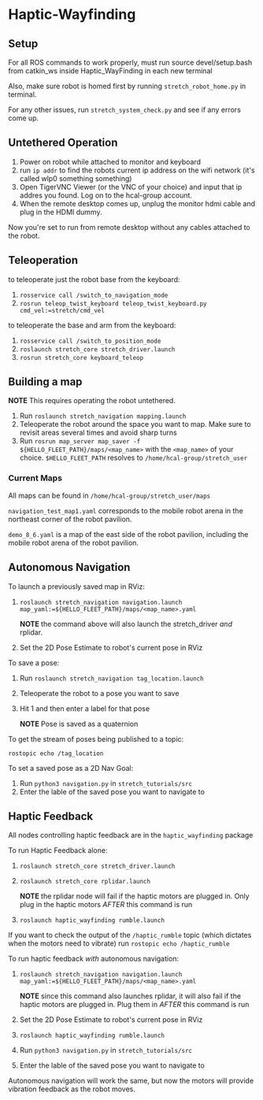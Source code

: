 # Haptic-Wayfinding
## Setup
For all ROS commands to work properly, must run source devel/setup.bash from catkin_ws inside Haptic_WayFinding in each new terminal

Also, make sure robot is homed first by running `stretch_robot_home.py` in terminal.

For any other issues, run `stretch_system_check.py` and see if any errors come up.

## Untethered Operation
1. Power on robot while attached to monitor and keyboard
2. run `ip addr` to find the robots current ip address on the wifi network (it's called wlp0 something something)
3. Open TigerVNC Viewer (or the VNC of your choice) and input that ip addres you found. Log on to the hcal-group account.
4. When the remote desktop comes up, unplug the monitor hdmi cable and plug in the HDMI dummy.

Now you're set to run from remote desktop without any cables attached to the robot.

## Teleoperation
to teleoperate just the robot base from the keyboard:
1. `rosservice call /switch_to_navigation_mode`
2. `rosrun teleop_twist_keyboard teleop_twist_keyboard.py cmd_vel:=stretch/cmd_vel`

to teleoperate the base and arm from the keyboard:
1. `rosservice call /switch_to_position_mode`
2. `roslaunch stretch_core stretch_driver.launch`
3. `rosrun stretch_core keyboard_teleop`

## Building a map
**NOTE** This requires operating the robot untethered.

1. Run `roslaunch stretch_navigation mapping.launch`
2. Teleoperate the robot around the space you want to map. Make sure to revisit areas several times and avoid sharp turns
3. Run `rosrun map_server map_saver -f ${HELLO_FLEET_PATH}/maps/<map_name>` with the `<map_name>` of your choice.
   `$HELLO_FLEET_PATH` resolves to `/home/hcal-group/stretch_user`

### Current Maps
All maps can be found in `/home/hcal-group/stretch_user/maps`

`navigation_test_map1.yaml` corresponds to the mobile robot arena in the northeast corner of the robot pavilion.

`demo_8_6.yaml` is a map of the east side of the robot pavilion, including the mobile robot arena of the robot pavilion.

## Autonomous Navigation
To launch a previously saved map in RViz: 

1. `roslaunch stretch_navigation navigation.launch map_yaml:=${HELLO_FLEET_PATH}/maps/<map_name>.yaml`

   **NOTE** the command above will also launch the stretch_driver *and* rplidar.
   
2. Set the 2D Pose Estimate to robot's current pose in RViz

To save a pose: 
1. Run `roslaunch stretch_navigation tag_location.launch`
2. Teleoperate the robot to a pose you want to save
3. Hit 1 and then enter a label for that pose
   
   **NOTE** Pose is saved as a quaternion
   
To get the stream of poses being published to a topic: 

  `rostopic echo /tag_location` 

To set a saved pose as a 2D Nav Goal: 
1. Run `python3 navigation.py` in `stretch_tutorials/src`
2. Enter the lable of the saved pose you want to navigate to

## Haptic Feedback
All nodes controlling haptic feedback are in the `haptic_wayfinding` package

To run Haptic Feedback alone:
1. `roslaunch stretch_core stretch_driver.launch`
2. `roslaunch stretch_core rplidar.launch`
   
   **NOTE** the rplidar node will fail if the haptic motors are plugged in. Only plug in the haptic motors *AFTER* this command is run
3. `roslaunch haptic_wayfinding rumble.launch`

If you want to check the output of the `/haptic_rumble` topic (which dictates when the motors need to vibrate) run `rostopic echo /haptic_rumble`

To run haptic feedback *with* autonomous navigation:
1. `roslaunch stretch_navigation navigation.launch map_yaml:=${HELLO_FLEET_PATH}/maps/<map_name>.yaml`

   **NOTE** since this command also launches rplidar, it will also fail if the haptic motors are plugged in. Plug them in *AFTER* this command is run
2. Set the 2D Pose Estimate to robot's current pose in RViz
3. `roslaunch haptic_wayfinding rumble.launch`
4. Run `python3 navigation.py` in `stretch_tutorials/src`
5. Enter the lable of the saved pose you want to navigate to

Autonomous navigation will work the same, but now the motors will provide vibration feedback as the robot moves.
